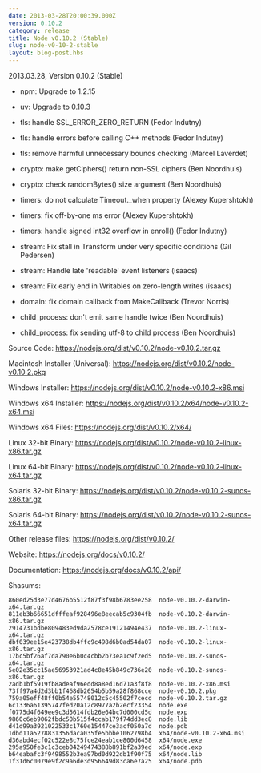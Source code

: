 ```yaml
---
date: 2013-03-28T20:00:39.000Z
version: 0.10.2
category: release
title: Node v0.10.2 (Stable)
slug: node-v0-10-2-stable
layout: blog-post.hbs
---
```


2013.03.28, Version 0.10.2 (Stable)

* npm: Upgrade to 1.2.15

* uv: Upgrade to 0.10.3

* tls: handle SSL_ERROR_ZERO_RETURN (Fedor Indutny)

* tls: handle errors before calling C++ methods (Fedor Indutny)

* tls: remove harmful unnecessary bounds checking (Marcel Laverdet)

* crypto: make getCiphers() return non-SSL ciphers (Ben Noordhuis)

* crypto: check randomBytes() size argument (Ben Noordhuis)

* timers: do not calculate Timeout._when property (Alexey Kupershtokh)

* timers: fix off-by-one ms error (Alexey Kupershtokh)

* timers: handle signed int32 overflow in enroll() (Fedor Indutny)

* stream: Fix stall in Transform under very specific conditions (Gil Pedersen)

* stream: Handle late 'readable' event listeners (isaacs)

* stream: Fix early end in Writables on zero-length writes (isaacs)

* domain: fix domain callback from MakeCallback (Trevor Norris)

* child_process: don't emit same handle twice (Ben Noordhuis)

* child_process: fix sending utf-8 to child process (Ben Noordhuis)


Source Code: https://nodejs.org/dist/v0.10.2/node-v0.10.2.tar.gz

Macintosh Installer (Universal): https://nodejs.org/dist/v0.10.2/node-v0.10.2.pkg

Windows Installer: https://nodejs.org/dist/v0.10.2/node-v0.10.2-x86.msi

Windows x64 Installer: https://nodejs.org/dist/v0.10.2/x64/node-v0.10.2-x64.msi

Windows x64 Files: https://nodejs.org/dist/v0.10.2/x64/

Linux 32-bit Binary: https://nodejs.org/dist/v0.10.2/node-v0.10.2-linux-x86.tar.gz

Linux 64-bit Binary: https://nodejs.org/dist/v0.10.2/node-v0.10.2-linux-x64.tar.gz

Solaris 32-bit Binary: https://nodejs.org/dist/v0.10.2/node-v0.10.2-sunos-x86.tar.gz

Solaris 64-bit Binary: https://nodejs.org/dist/v0.10.2/node-v0.10.2-sunos-x64.tar.gz

Other release files: https://nodejs.org/dist/v0.10.2/

Website: https://nodejs.org/docs/v0.10.2/

Documentation: https://nodejs.org/docs/v0.10.2/api/

Shasums:

```
860ed25d3e77d4676b5512f87f3f98b6783ee258  node-v0.10.2-darwin-x64.tar.gz
811eb3b66651dfffeaf928496e8eecab5c9304fb  node-v0.10.2-darwin-x86.tar.gz
2914731bdbe809483ed9da2578ce19121494e437  node-v0.10.2-linux-x64.tar.gz
dbf039ee15e423738db4ffc9c498d6b0ad54da07  node-v0.10.2-linux-x86.tar.gz
17bc5bf26af7da790e6b0c4cbb2b73ea1c9f2ed5  node-v0.10.2-sunos-x64.tar.gz
5e02e35cc15ae56953921ad4c8e45b849c736e20  node-v0.10.2-sunos-x86.tar.gz
2adb1bf5919fb8adeaf96edd8a8ed16d71a3f8f8  node-v0.10.2-x86.msi
73ff97a4d2d3bb1f468db2654b5b59a28f868cce  node-v0.10.2.pkg
759a05eff48ff0b54e55748012c5c45502f7cecd  node-v0.10.2.tar.gz
6c1336a61395747fed20a12c8977a2b2ecf23354  node.exe
f0775d4f649ee9c3d5614fdb26e64bc7d000cd5d  node.exp
9860c6eb9062fbdc50b515f4ccab179f74dd3ec8  node.lib
d41d99a3921022533c1760e15447ce3acf050a7d  node.pdb
1dbd11a5278831356daca035fe5bbbe1062798b4  x64/node-v0.10.2-x64.msi
d36abd4ecf02c522e8c75fce24eab1ce800d6458  x64/node.exe
295a950fe3c1c3ceb04249474388b891bf2a39ed  x64/node.exp
b64eabafc3f9498552b3ea97bd0d922db1f90f75  x64/node.lib
1f31d6c0079e9f2c9a6de3d956649d83ca6e7a25  x64/node.pdb
```
